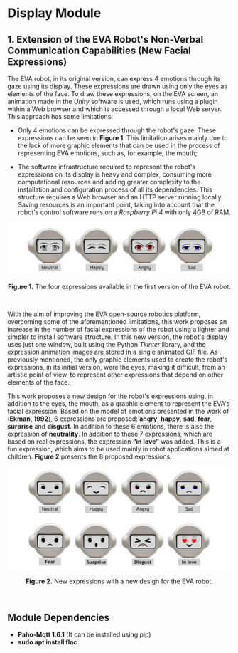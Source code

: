 # Display Module #

## 1. Extension of the EVA Robot's Non-Verbal Communication Capabilities (New Facial Expressions)

The EVA robot, in its original version, can express 4 emotions through its gaze using its display. These expressions are drawn using only the eyes as elements of the face. To draw these expressions, on the EVA screen, an animation made in the *Unity* software is used, which runs using a plugin within a Web browser and which is accessed through a local Web server. This approach has some limitations:

* Only 4 emotions can be expressed through the robot's gaze. These expressions can be seen in **Figure 1**. This limitation arises mainly due to the lack of more graphic elements that can be used in the process of representing EVA emotions, such as, for example, the mouth;

* The software infrastructure required to represent the robot's expressions on its display is heavy and complex, consuming more computational resources and adding greater complexity to the installation and configuration process of all its dependencies. This structure requires a Web browser and an HTTP server running locally. Saving resources is an important point, taking into account that the robot's control software runs on a *Raspberry Pi 4* with only 4GB of RAM.

![alt text](image.png)
<p align="center">
<strong>Figure 1.</strong> The four expressions available in the first version of the EVA robot.
</p>
</br>

With the aim of improving the EVA open-source robotics platform, overcoming some of the aforementioned limitations, this work proposes an increase in the number of facial expressions of the robot using a lighter and simpler to install software structure. In this new version, the robot's display uses just one window, built using the Python *Tkinter* library, and the expression animation images are stored in a single animated GIF file. As previously mentioned, the only graphic elements used to create the robot's expressions, in its initial version, were the eyes, making it difficult, from an artistic point of view, to represent other expressions that depend on other elements of the face.

This work proposes a new design for the robot's expressions using, in addition to the eyes, the mouth, as a graphic element to represent the EVA's facial expression. Based on the model of emotions presented in the work of (**Ekman, 1992**), 6 expressions are proposed: **angry**, **happy**, **sad**, **fear**, **surprise** and **disgust**. In addition to these 6 emotions, there is also the expression of **neutrality**. In addition to these 7 expressions, which are based on real expressions, the expression **“in love”** was added. This is a fun expression, which aims to be used mainly in robot applications aimed at children. **Figure 2** presents the 8 proposed expressions.

![alt text](image-1.png)
<p align="center">
<strong>Figure 2.</strong> New expressions with a new design for the EVA robot.
</p>
</br>



## Module Dependencies

* **Paho-Mqtt 1.6.1** (It can be installed using pip)
* **sudo apt install flac**

